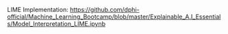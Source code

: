 <p>LIME Implementation:&nbsp;<a href="https://github.com/dphi-official/Machine_Learning_Bootcamp/blob/master/Explainable_A.I_Essentials/Model_Interpretation_LIME.ipynb" target="_blank">https://github.com/dphi-official/Machine_Learning_Bootcamp/blob/master/Explainable_A.I_Essentials/Model_Interpretation_LIME.ipynb</a></p>